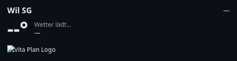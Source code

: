 <!DOCTYPE html>
<html lang="de">
<head>
<meta charset="utf-8" />
<meta name="viewport" content="width=device-width, initial-scale=1" />
<title>LED Panel Anzeige - Vita Plan GmbH</title>
<style>
  :root{--bg:#0b0f17;--fg:#e9edf1;--card:#141a24;--accent:#d4af37}
  /* Fixe LED-Panel-Größe */
  html,body{width:1152px;height:576px;margin:0;background:var(--bg);color:var(--fg);font-family:ui-sans-serif,system-ui,-apple-system,Segoe UI,Roboto,Helvetica,Arial;overflow:hidden}

  /* 3 Spalten: Wetter links, Logo Mitte, Uhr rechts */
  .layout{display:grid;grid-template-columns:1fr 1fr 1fr;align-items:center;height:100%;padding:20px;gap:20px}

  /* Wetter */
  .weather{background:var(--card);border-radius:20px;padding:18px;display:flex;flex-direction:column;gap:12px;align-items:flex-start;animation:fadeSlideIn 0.8s ease forwards}
  @keyframes fadeSlideIn{from{opacity:0;transform:translateY(12px)}to{opacity:1;transform:translateY(0)}}
  .weather .head{display:flex;align-items:center;gap:12px;width:100%;justify-content:space-between}
  .wx-city{font-weight:800;font-size:18px}
  .wx-now{display:flex;align-items:center;gap:14px}
  .wx-temp{font-size:44px;font-weight:900;animation:tempPulse 3s infinite}
  @keyframes tempPulse{0%,100%{transform:scale(1)}50%{transform:scale(1.05)}}
  .wx-desc{color:#9aa4af}
  .forecast{display:flex;gap:8px;width:100%;margin-top:8px}
  .day{background:rgba(255,255,255,.03);padding:8px;border-radius:10px;flex:1;text-align:center}
  .day .d{font-weight:700}

  /* Logo Mitte */
  .logo-box{background:var(--card);border-radius:20px;padding:18px;display:flex;justify-content:center;align-items:center}
  .logo-box img{max-width:90%;height:auto}

  /* Uhr rechts */
  .card-clock{display:flex;justify-content:center;align-items:center}
  .clock-wrap{width:100%;max-width:520px;aspect-ratio:1}
  svg{width:100%;height:100%}

  /* Beschriftungen */
  .brand-top{font-weight:700;font-size:40px;fill:#dcdcdc}
  .day-text{font-weight:800;font-size:64px;fill:#e6e9ee;letter-spacing:1px}
  .date-text{font-weight:800;font-size:56px;fill:#000;text-anchor:middle;dominant-baseline:middle}

  /* Für den Sunburst weiche Kanten */
  .sunburst-lines{opacity:.28}
</style>
</head>
<body>
<div class="layout">
  <!-- Wetter LINKS -->
  <aside class="weather" id="weatherBox">
    <div class="head">
      <div class="wx-city" id="wxCity">Wil SG</div>
      <div class="wx-updated" id="updated">—</div>
    </div>
    <div class="wx-now">
      <div class="wx-temp" id="wxTemp">--°</div>
      <div>
        <div class="wx-desc" id="wxDesc">Wetter lädt…</div>
        <div class="wx-extra" id="wxExtra">—</div>
      </div>
    </div>
    <div class="forecast" id="forecast"></div>
  </aside>

  <!-- Logo MITTE -->
  <aside class="logo-box">
    <img id="mainLogo" src="Logo_neu_2025_original_Pantone.png" alt="Vita Plan Logo">
  </aside>

  <!-- Uhr RECHTS -->
  <main class="card-clock">
    <div class="clock-wrap" aria-label="Analoge Uhr im Datejust-Stil">
      <svg viewBox="0 0 1000 1000">
        <defs>
          <!-- Bezel / Zifferblatt-Gradients & Filter -->
          <radialGradient id="bezelGrad" cx="50%" cy="50%" r="60%">
            <stop offset="0%" stop-color="#fff8df" stop-opacity="0.95"/>
            <stop offset="100%" stop-color="#b08b3a"/>
          </radialGradient>
          <radialGradient id="dialGrad" cx="50%" cy="50%" r="60%">
            <stop offset="0%" stop-color="#0a0a0a"/>
            <stop offset="100%" stop-color="#111111"/>
          </radialGradient>
          <filter id="handShadow" x="-50%" y="-50%" width="200%" height="200%">
            <feDropShadow dx="0" dy="4" stdDeviation="6" flood-color="#000" flood-opacity=".6"/>
          </filter>
          <filter id="sunBlur" x="-50%" y="-50%" width="200%" height="200%">
            <feGaussianBlur stdDeviation="0.8"/>
          </filter>
          <clipPath id="dialClip"><circle cx="500" cy="500" r="420"/></clipPath>
        </defs>

        <!-- Bezel -->
        <circle cx="500" cy="500" r="480" fill="url(#bezelGrad)" stroke="#caa84d" stroke-width="8"/>
        <circle cx="500" cy="500" r="460" fill="none" stroke="rgba(255,255,255,.06)" stroke-width="2"/>

        <!-- Dial Hintergrund -->
        <circle cx="500" cy="500" r="420" fill="url(#dialGrad)"/>

        <!-- SUNBURST: echte radialen Strahlen, langsam drehend -->
        <g id="sunburst" class="sunburst-lines" clip-path="url(#dialClip)" filter="url(#sunBlur)" transform="rotate(0 500 500)">
          <!-- Linien werden per JS gefüllt -->
          <animateTransform attributeName="transform" attributeType="XML" type="rotate" from="0 500 500" to="360 500 500" dur="90s" repeatCount="indefinite"/>
        </g>

        <!-- Indices -->
        <g id="indices"></g>

        <!-- Branding oben -->
        <text class="brand-top" x="500" y="320" text-anchor="middle">Vita Plan GmbH</text>
        <!-- Wochentag groß (ersetzt "AUTOMATIC") -->
        <text id="dayText" x="500" y="730" text-anchor="middle" class="day-text">---</text>

        <!-- Zeiger -->
        <g id="hands" filter="url(#handShadow)">
          <g id="hourHand" transform="rotate(0 500 500)">
            <rect x="498" y="300" width="4" height="220" rx="2" fill="#d4af37" transform="translate(-2,0)"/>
          </g>
          <g id="minuteHand" transform="rotate(0 500 500)">
            <rect x="496" y="230" width="8" height="290" rx="4" fill="#c9c9c9" transform="translate(-4,0)"/>
          </g>
          <g id="secondHand" transform="rotate(0 500 500)">
            <rect x="499" y="180" width="2" height="340" rx="1" fill="#e74c3c" transform="translate(-1,0)"/>
            <circle cx="500" cy="170" r="10" fill="#e74c3c"/>
          </g>
        </g>

        <!-- Zentrum -->
        <circle cx="500" cy="500" r="14" fill="#d4af37"/>

        <!-- Datumsfenster (größer und kontrastreich) bei 3 Uhr -->
        <g id="dateWindow">
          <rect x="580" y="440" width="120" height="90" rx="10" ry="10" fill="#ffffff" stroke="#0b0f17" stroke-width="3"/>
          <text id="dateText" x="640" y="485" class="date-text">15</text>
        </g>
      </svg>
    </div>
  </main>
</div>

<script>
  // ===== SUNBURST-LINIEN (echter Sonnenschliff) =====
  (function buildSunburst(){
    const g = document.getElementById('sunburst');
    const svgNS = 'http://www.w3.org/2000/svg';
    const rays = 180; // Anzahl Strahlen
    const rInner = 180; // optionaler innerer Start (leicht vom Zentrum weg)
    const rOuter = 420; // bis zum Rand des Zifferblatts
    for(let i=0;i<rays;i++){
      const a = (i/rays)*2*Math.PI;
      const x1 = 500 + rInner*Math.sin(a);
      const y1 = 500 - rInner*Math.cos(a);
      const x2 = 500 + rOuter*Math.sin(a);
      const y2 = 500 - rOuter*Math.cos(a);
      const line = document.createElementNS(svgNS,'line');
      line.setAttribute('x1',x1);
      line.setAttribute('y1',y1);
      line.setAttribute('x2',x2);
      line.setAttribute('y2',y2);
      // abwechselnd hell/dunkel für metallischen Schliff
      line.setAttribute('stroke', i%2===0 ? 'rgba(255,255,255,0.20)' : 'rgba(0,0,0,0.20)');
      line.setAttribute('stroke-width', i%2===0 ? '1' : '0.6');
      line.setAttribute('stroke-linecap','round');
      g.appendChild(line);
    }
  })();

  // ===== Indices (wie zuvor) =====
  const indices = document.getElementById('indices');
  function buildIndices(){
    indices.innerHTML='';
    for(let i=0;i<12;i++){
      const angle = (i/12)*2*Math.PI;
      const rOuter = 370;
      const rInner = 315;
      const x1 = 500 + rInner * Math.sin(angle);
      const y1 = 500 - rInner * Math.cos(angle);
      const x2 = 500 + rOuter * Math.sin(angle);
      const y2 = 500 - rOuter * Math.cos(angle);
      const line = document.createElementNS('http://www.w3.org/2000/svg','line');
      line.setAttribute('x1',x1);line.setAttribute('y1',y1);line.setAttribute('x2',x2);line.setAttribute('y2',y2);
      line.setAttribute('stroke','#e6e6e6');line.setAttribute('stroke-width',18);line.setAttribute('stroke-linecap','round');
      indices.appendChild(line);
      for(let j=1;j<5;j++){
        const a = angle + (j*(2*Math.PI)/(12*5));
        const rx1 = 500 + (rInner+24) * Math.sin(a);
        const ry1 = 500 - (rInner+24) * Math.cos(a);
        const rx2 = 500 + (rOuter-10) * Math.sin(a);
        const ry2 = 500 - (rOuter-10) * Math.cos(a);
        const tline = document.createElementNS('http://www.w3.org/2000/svg','line');
        tline.setAttribute('x1',rx1);tline.setAttribute('y1',ry1);tline.setAttribute('x2',rx2);tline.setAttribute('y2',ry2);
        tline.setAttribute('stroke','rgba(255,255,255,0.6)');tline.setAttribute('stroke-width',4);tline.setAttribute('stroke-linecap','round');
        indices.appendChild(tline);
      }
    }
  }
  buildIndices();

  // ===== Uhrwerk (smooth) + Datum + Wochentag (DE) =====
  const hourG = document.getElementById('hourHand');
  const minuteG = document.getElementById('minuteHand');
  const secondG = document.getElementById('secondHand');
  const dayText = document.getElementById('dayText');
  const dateText = document.getElementById('dateText');

  function updateHands(){
    const d = new Date();
    const ms = d.getMilliseconds();
    const s = d.getSeconds() + ms/1000;
    const m = d.getMinutes() + s/60;
    const h = (d.getHours()%12) + m/60;
    hourG.setAttribute('transform',`rotate(${h*30} 500 500)`);
    minuteG.setAttribute('transform',`rotate(${m*6} 500 500)`);
    secondG.setAttribute('transform',`rotate(${s*6} 500 500)`);

    // Datum (zweistellig) & Wochentag groß, deutsch
    dateText.textContent = d.toLocaleString('de-CH',{day:'2-digit'});
    dayText.textContent = new Intl.DateTimeFormat('de-CH',{weekday:'long'}).format(d);

    requestAnimationFrame(updateHands);
  }
  requestAnimationFrame(updateHands);
</script>
</body>
</html>

